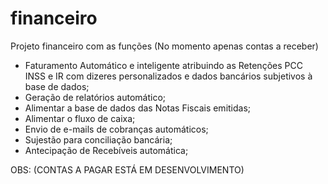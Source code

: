 # financeiro

Projeto financeiro com as funções (No momento apenas contas a receber)

- Faturamento Automático e inteligente atribuindo as Retenções PCC INSS e IR com dizeres personalizados e dados bancários subjetivos à base de dados;
- Geração de relatórios automático;
- Alimentar a base de dados das Notas Fiscais emitidas;
- Alimentar o fluxo de caixa;
- Envio de e-mails de cobranças automáticos;
- Sujestão para conciliação bancária;
- Antecipação de Recebíveis automática;


OBS: (CONTAS A PAGAR ESTÁ EM DESENVOLVIMENTO)
